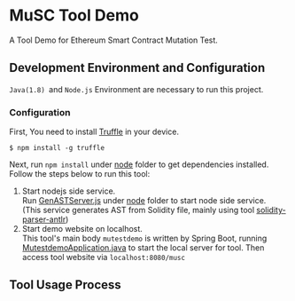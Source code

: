 # MuSC Tool Demo
A Tool Demo for Ethereum Smart Contract  Mutation Test.
## Development Environment and Configuration
```Java(1.8) ```and ```Node.js``` Environment are necessary to run this project.  
### Configuration
First, You need to install [Truffle](https://github.com/trufflesuite/truffle) in your device.
```
$ npm install -g truffle
```
Next, run ```npm install``` under [node](https://github.com/belikout/MuSC-Tool-Demo-repo/tree/master/node) folder to get dependencies installed.  
Follow the steps below to run this tool:  
1. Start nodejs side service.  
Run [GenASTServer.js](https://github.com/belikout/MuSC-Tool-Demo-repo/blob/master/node/GenASTServer.js) under [node](https://github.com/belikout/MuSC-Tool-Demo-repo/tree/master/node) folder
to start node side service.  
(This service generates AST from Solidity file, mainly using tool [solidity-parser-antlr](https://github.com/federicobond/solidity-parser-antlr))
2. Start demo website on localhost.  
This tool's main body ```mutestdemo``` is written by Spring Boot, running  [MutestdemoApplication.java](https://github.com/belikout/MuSC-Tool-Demo-repo/blob/master/mutestdemo/src/main/java/cn/edu/nju/mutestdemo/MutestdemoApplication.java)
to start the local server for tool. Then access tool website via ```localhost:8080/musc```  
## Tool Usage Process
